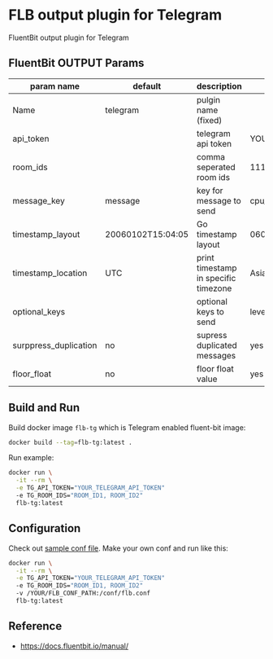 # FLB output plugin for Telegram

FluentBit output plugin for Telegram

## FluentBit OUTPUT Params

| param name            | default           | description                          | example               | mandatory |
|-----------------------|-------------------|--------------------------------------|-----------------------|-----------|
| Name                  | telegram          | pulgin name (fixed)                  |                       | yes       |
| api_token             |                   | telegram api token                   | YOUR_API_KEY          | yes       |
| room_ids              |                   | comma seperated room ids             | 1111111111,2222222222 | yes       |
| message_key           | message           | key for message to send              | cpu_p                 | no        |
| timestamp_layout      | 20060102T15:04:05 | Go timestamp layout                  | 060102-150405         | no        |
| timestamp_location    | UTC               | print timestamp in specific timezone | Asia/Seoul            | no        |
| optional_keys         |                   | optional keys to send                | level,hostname        | no        |
| surppress_duplication | no                | supress duplicated messages          | yes                   | no        |
| floor_float           | no                | floor float value                    | yes                   | no        |

## Build and Run

Build docker image `flb-tg` which is Telegram enabled fluent-bit image:

```bash
docker build --tag=flb-tg:latest .
```

Run example:

```bash
docker run \
  -it --rm \
  -e TG_API_TOKEN="YOUR_TELEGRAM_API_TOKEN"
  -e TG_ROOM_IDS="ROOM_ID1, ROOM_ID2"
  flb-tg:latest
```

## Configuration

Check out [sample conf file](conf/flb.conf).
Make your own conf and run like this:

```bash
docker run \
  -it --rm \
  -e TG_API_TOKEN="YOUR_TELEGRAM_API_TOKEN"
  -e TG_ROOM_IDS="ROOM_ID1, ROOM_ID2"
  -v /YOUR/FLB_CONF_PATH:/conf/flb.conf
  flb-tg:latest
```

## Reference

- <https://docs.fluentbit.io/manual/>
